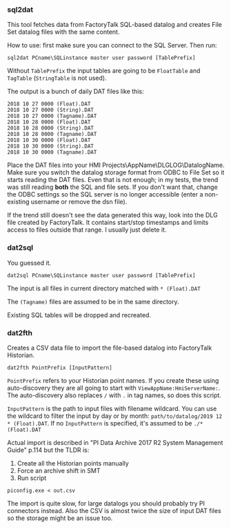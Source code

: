 ### sql2dat

This tool fetches data from FactoryTalk SQL-based datalog and creates File Set datalog files with the same content.

How to use: first make sure you can connect to the SQL Server. Then run:

```
sql2dat PCname\SQLinstance master user password [TablePrefix]
```

Without `TablePrefix` the input tables are going to be `FloatTable` and `TagTable` (`StringTable` is not used).

The output is a bunch of daily DAT files like this:

```
2018 10 27 0000 (Float).DAT
2018 10 27 0000 (String).DAT
2018 10 27 0000 (Tagname).DAT
2018 10 28 0000 (Float).DAT
2018 10 28 0000 (String).DAT
2018 10 28 0000 (Tagname).DAT
2018 10 30 0000 (Float).DAT
2018 10 30 0000 (String).DAT
2018 10 30 0000 (Tagname).DAT
```

Place the DAT files into your HMI Projects\AppName\DLGLOG\DatalogName. Make sure you switch the datalog storage format from ODBC to File Set so it starts reading the DAT files. Even that is not enough; in my tests, the trend was still reading **both** the SQL and file sets. If you don't want that, change the ODBC settings so the SQL server is no longer accessible (enter a non-existing username or remove the dsn file).

If the trend still doesn't see the data generated this way, look into the DLG file created by FactoryTalk. It contains start/stop timestamps and limits access to files outside that range. I usually just delete it.

### dat2sql

You guessed it.

```
dat2sql PCname\SQLinstance master user password [TablePrefix]
```

The input is all files in current directory matched with `* (Float).DAT`

The `(Tagname)` files are assumed to be in the same directory.

Existing SQL tables will be dropped and recreated.

### dat2fth

Creates a CSV data file to import the file-based datalog into FactoryTalk Historian.

```
dat2fth PointPrefix [InputPattern]
```

`PointPrefix` refers to your Historian point names. If you create these using auto-discovery they are all going to start with `ViewAppName:HmiServerName:`. The auto-discovery also replaces `/` with `.` in tag names, so does this script.

`InputPattern` is the path to input files with filename wildcard. You can use the wildcard to filter the input by day or by month: `path/to/datalog/2019 12 * (Float).DAT`. If no `InputPattern` is specified, it's assumed to be `./* (Float).DAT`

Actual import is described in "PI Data Archive 2017 R2 System Management Guide" p.114 but the TLDR is:

1. Create all the Historian points manually
2. Force an archive shift in SMT
3. Run script

```
piconfig.exe < out.csv
```

The import is quite slow, for large datalogs you should probably try PI connectors instead. Also the CSV is almost twice the size of input DAT files so the storage might be an issue too.
